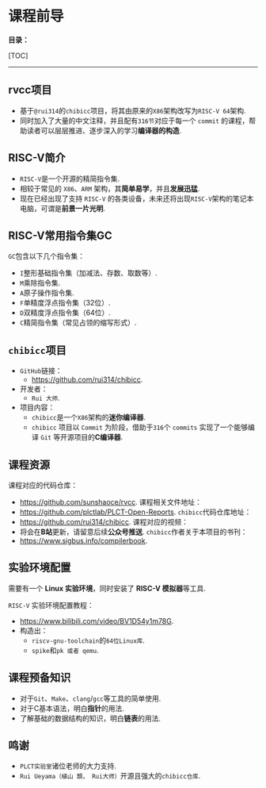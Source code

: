 # 课程前导

**目录：**

[TOC]

---

## rvcc项目

* 基于`@rui314`的`chibicc`项目，将其由原来的`X86`架构改写为`RISC-V 64`架构.
* 同时加入了大量的中文注释，并且配有`316节`对应于每一个 `commit` 的课程，帮助读者可以层层推进、逐步深入的学习**编译器的构造**.

## RISC-V简介

* `RISC-V`是一个开源的精简指令集.
* 相较于常见的 `X86`、`ARM` 架构，其**简单易学**，并且**发展迅猛**.
* 现在已经出现了支持 `RISC-V` 的各类设备，未来还将出现`RISC-V`架构的笔记本电脑，可谓是**前景一片光明**.

## RISC-V常用指令集GC

`GC`包含以下几个指令集：

* `I`整形基础指令集（加减法、存数、取数等）.
* `M`乘除指令集.
* `A`原子操作指令集.
* `F`单精度浮点指令集（32位）.
* `D`双精度浮点指令集（64位）.
* `C`精简指令集（常见占领的缩写形式）.

## `chibicc`项目

* `GitHub`链接：
  * https://github.com/rui314/chibicc.
* 开发者：
  * `Rui 大师`.
* 项目内容：
  * `chibicc`是一个`X86`架构的**迷你编译器**.
  * `chibicc` 项目以 `Commit` 为阶段，借助于`316`个 `commits` 实现了一个能够编译 `Git` 等开源项目的**C编译器**.

## 课程资源

课程对应的代码仓库：
* https://github.com/sunshaoce/rvcc.
课程相关文件地址：
* https://github.com/plctlab/PLCT-Open-Reports.
`chibicc`代码仓库地址：
* https://github.com/rui314/chibicc.
课程对应的视频：
* 将会在**B站**更新，请留意后续**公众号推送**.
`chibicc`作者关于本项目的书刊：
* https://www.sigbus.info/compilerbook.

## 实验环境配置

需要有一个 **Linux 实验环境**，同时安装了 **RISC-V 模拟器**等工具.

`RISC-V` 实验环境配置教程：
* https://www.bilibili.com/video/BV1D54y1m78G.
* 构造出：
  * `riscv-gnu-toolchain`的`64位Linux库`.
  * `spike`和`pk 或者 qemu`.

## 课程预备知识

* 对于`Git`、`Make`、`clang`/`gcc`等工具的简单使用.
* 对于C基本语法，明白**指针**的用法.
* 了解基础的数据结构的知识，明白**链表**的用法.

## 鸣谢

* `PLCT实验室`诸位老师的大力支持.
* `Rui Ueyama（植山 類， Rui大师）`开源且强大的`chibicc仓库`.